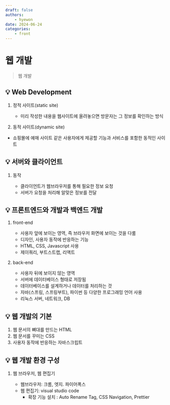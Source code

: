 ```yaml
---
draft: false
authors:
    - hyewon
date: 2024-06-24
categories:
    - front
---
```


# 웹 개발

> 웹 개발

<!-- more -->

## 💡 Web Development

1. 정적 사이트(static site)

    - 미리 작성한 내용을 웹사이트에 올려놓으면 방문자는 그 정보를 확인하는 방식

2. 동적 사이트(dynamic site)

-   쇼핑몰에 예매 사이트 같은 사용자에게 제공할 기능과 서비스를 포함한 동적인 사이트

## 💡 서버와 클라이언트

1. 동작

    - 클라이언트가 웹브라우저를 통해 필요한 정보 요청
    - 서버가 요청을 처리해 알맞은 정보를 전달

## 💡 프론트엔드와 개발과 백엔드 개발

1. front-end

    - 사용자 앞에 보이는 영역, 즉 브라우저 화면에 보이는 것을 다룸
    - 디자인, 사용자 동작에 반응하는 기능
    - HTML, CSS, Javascript 사용
    - 제이쿼리, 부트스트랩, 리액트

2. back-end

    - 사용자 뒤에 보이지 않는 영역
    - 서버에 데이터베이스 형태로 저장됨
    - 데이터베이스를 설계하거나 데이터를 처리하는 것
    - 자바(스프링, 스프링부트), 파이썬 등 다양한 프로그래밍 언어 사용
    - 리눅스 서버, 네트워크, DB

## 💡 웹 개발의 기본

1. 웹 문서의 뼈대를 만드는 HTML
2. 웹 문서를 꾸미는 CSS
3. 사용자 동작에 반응하는 자바스크립트

## 💡 웹 개발 환경 구성

1. 웹 브라우저, 웹 편집기

    - 웹브라우저: 크롬, 엣지. 파이어폭스
    - 웹 편집기: visual studio code
        - 확장 기능 설치 : Auto Rename Tag, CSS Navigation, Prettier
